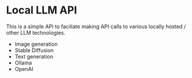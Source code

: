 # Local LLM API
This is a simple API to faciliate making API calls to various locally hosted / other LLM technologies.
- Image generation
 - Stable Diffusion
- Text generation
 - Ollama
 - OpenAI